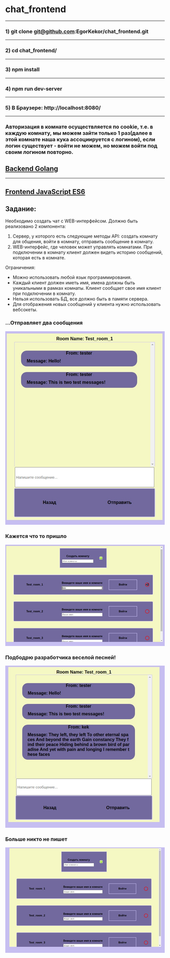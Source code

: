 # chat_frontend
---
### 1) git clone git@github.com:EgorKekor/chat_frontend.git
---
### 2) cd chat_frontend/
---
### 3) npm install
---
### 4) npm run dev-server
---
### 5) В Браузере: http://localhost:8080/
---
### Авторизация в комнате осуществляется по cookie, т.е. в каждую комнату, мы можем зайти только 1 раз(далее в этой комнате наша кука ассоциируется с логином), если логин существует - войти не можем, но можем войти под своим логином повторно.

## [Backend Golang](https://github.com/EgorKekor/chat_backend)
---
## [Frontend JavaScript ES6](https://github.com/EgorKekor/chat_frontend)

## Задание:

Необходимо создать чат с WEB-интерфейсом. Должно быть реализовано 2 компонента:

1. Сервер, у которого есть следующие методы API: создать комнату для общения, войти в комнату, отправить сообщение в комнату.
2. WEB-интерфейс, где человек может управлять комнатами. При подключении в комнату клиент должен видеть историю сообщений, которая есть в комнате.

Ограничения:

- Можно использовать любой язык программирования.
- Каждый клиент должен иметь имя, имена должны быть уникальными в рамках комнаты. Клиент сообщает свое имя клиент при подключении в комнату.
- Нельзя использовать БД, все должно быть в памяти сервера.
- Для отображения новых сообщений у клиента нужно использовать вебсокеты.



### ...Отправляет два сообщения
![screenshot of sample](https://github.com/EgorKekor/chat_frontend/blob/master/screens/1.jpg)

### Кажется что то пришло
![screenshot of sample](https://github.com/EgorKekor/chat_frontend/blob/master/screens/2.jpg)

### Подбодрю разработчика веселой песней!
![screenshot of sample](https://github.com/EgorKekor/chat_frontend/blob/master/screens/3.jpg)

### Больше никто не пишет
![screenshot of sample](https://github.com/EgorKekor/chat_frontend/blob/master/screens/4.jpg)

